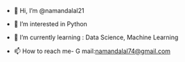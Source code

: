 - 👋 Hi, I’m @namandalal21
- 👀 I’m interested in Python
- 🌱 I’m currently learning : Data Science, Machine Learning

- 📫 How to reach me- G mail:namandalal74@gmail.com

<!---
namandalal21/namandalal21 is a ✨ special ✨ repository because its `README.md` (this file) appears on your GitHub profile.
You can click the Preview link to take a look at your changes.
--->
